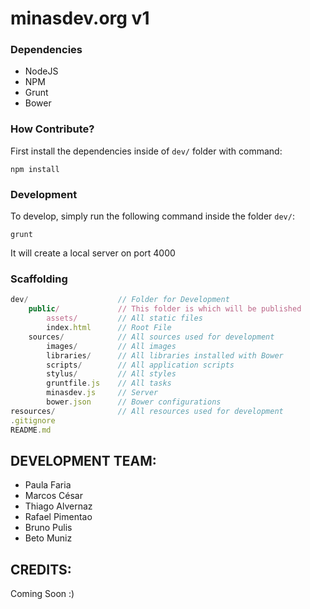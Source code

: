 minasdev.org v1
========

### Dependencies ###

- NodeJS
- NPM
- Grunt
- Bower

### How Contribute? ###

First install the dependencies inside of `dev/` folder with command:

    npm install

### Development ###

To develop, simply run the following command inside the folder `dev/`:

    grunt

It will create a local server on port 4000

### Scaffolding ###

```javascript
dev/                    // Folder for Development
    public/             // This folder is which will be published
        assets/         // All static files
        index.html      // Root File
    sources/            // All sources used for development
        images/         // All images
        libraries/      // All libraries installed with Bower
        scripts/        // All application scripts
        stylus/         // All styles
        gruntfile.js    // All tasks
        minasdev.js     // Server
        bower.json      // Bower configurations
resources/              // All resources used for development
.gitignore
README.md
```

## DEVELOPMENT TEAM: ##

- Paula Faria
- Marcos César
- Thiago Alvernaz
- Rafael Pimentao
- Bruno Pulis
- Beto Muniz

## CREDITS: ##

Coming Soon :)
